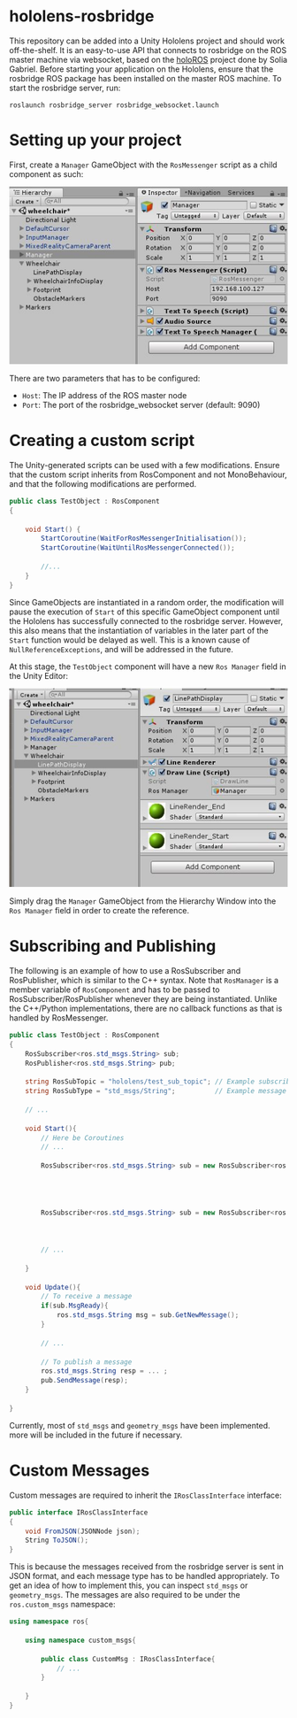 # hololens-rosbridge

This repository can be added into a Unity Hololens project and should work off-the-shelf.
It is an easy-to-use API that connects to rosbridge on the ROS master machine via websocket, based on the [holoROS](https://github.com/soliagabriel/holoROS) project done by Solia Gabriel.
Before starting your application on the Hololens, ensure that the rosbridge ROS package has been installed on the master ROS machine. To start the rosbridge server, run:
```
roslaunch rosbridge_server rosbridge_websocket.launch
```

# Setting up your project

First, create a `Manager` GameObject with the `RosMessenger` script as a child component as such:

![](images/rosmanager.JPG)

There are two parameters that has to be configured:
* `Host`: The IP address of the ROS master node
* `Port`: The port of the rosbridge_websocket server (default: 9090)

# Creating a custom script

The Unity-generated scripts can be used with a few modifications.
Ensure that the custom script inherits from RosComponent and not MonoBehaviour, and that the following modifications are performed.

```csharp
public class TestObject : RosComponent
{

    void Start() {
        StartCoroutine(WaitForRosMessengerInitialisation());
        StartCoroutine(WaitUntilRosMessengerConnected());

        //...
    }
}
```

Since GameObjects are instantiated in a random order, the modification will pause the execution of `Start` of this specific GameObject component until the Hololens has successfully connected to the rosbridge server. However, this also means that the instantiation of variables in the later part of the `Start` function would be delayed as well. This is a known cause of `NullReferenceExceptions`, and will be addressed in the future.

At this stage, the `TestObject` component will have a new `Ros Manager` field in the Unity Editor:

![](images/setup.JPG)

Simply drag the `Manager` GameObject from the Hierarchy Window into the `Ros Manager` field in order to create the reference.

# Subscribing and Publishing

The following is an example of how to use a RosSubscriber and RosPublisher, which is similar to the C++ syntax. Note that `RosManager` is a member variable of `RosComponent` and has to be passed to RosSubscriber/RosPublisher whenever they are being instantiated. Unlike the C++/Python implementations, there are no callback functions as that is handled by RosMessenger.

```csharp
public class TestObject : RosComponent
{
    RosSubscriber<ros.std_msgs.String> sub;
    RosPublisher<ros.std_msgs.String> pub;

    string RosSubTopic = "hololens/test_sub_topic"; // Example subscribed topic
    string RosSubType = "std_msgs/String";          // Example message type

    // ...

    void Start(){
        // Here be Coroutines
        // ...

        RosSubscriber<ros.std_msgs.String> sub = new RosSubscriber<ros.std_msgs.String>(RosManager,
                                                                                        SubName,
                                                                                        RosSubTopic,
                                                                                        RosSubType);

        RosSubscriber<ros.std_msgs.String> sub = new RosSubscriber<ros.std_msgs.String>(RosManager,
                                                                                        PubName,
                                                                                        RosPubTopic,
                                                                                        RosPubType);
        // ...

    }

    void Update(){ 
        // To receive a message
        if(sub.MsgReady){
            ros.std_msgs.String msg = sub.GetNewMessage();
        }

        // ...
        
        // To publish a message
        ros.std_msgs.String resp = ... ;
        pub.SendMessage(resp);
    }

}
```

Currently, most of `std_msgs` and `geometry_msgs` have been implemented. more will be included in the future if necessary.
# Custom Messages

Custom messages are required to inherit the `IRosClassInterface` interface:

```csharp
public interface IRosClassInterface
{
    void FromJSON(JSONNode json);
    String ToJSON();
}
```
This is because the messages received from the rosbridge server is sent in JSON format, and each message type has to be handled appropriately. To get an idea of how to implement this, you can inspect `std_msgs` or `geometry_msgs`. The messages are also required to be under the `ros.custom_msgs` namespace:

```csharp
using namespace ros{

    using namespace custom_msgs{

        public class CustomMsg : IRosClassInterface{
            // ...
        }

    }
}
```
































